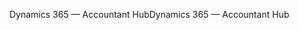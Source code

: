 <span data-ttu-id="9b940-101">Dynamics 365 — Accountant Hub</span><span class="sxs-lookup"><span data-stu-id="9b940-101">Dynamics 365 — Accountant Hub</span></span>
